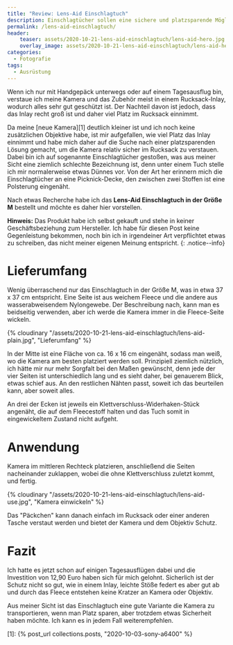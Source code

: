 ```yaml
---
title: "Review: Lens-Aid Einschlagtuch"
description: Einschlagtücher sollen eine sichere und platzsparende Möglichkeit sein, die Kamera zu transportieren. Ich hab mir daher das Lens-Aid Einschlagtuch einmal genauer angeschaut.
permalink: /lens-aid-einschlagtuch/
header:
    teaser: assets/2020-10-21-lens-aid-einschlagtuch/lens-aid-hero.jpg
    overlay_image: assets/2020-10-21-lens-aid-einschlagtuch/lens-aid-hero.jpg
categories:
  - Fotografie
tags:
  - Ausrüstung
---
```


Wenn ich nur mit Handgepäck unterwegs oder auf einem Tagesausflug bin, verstaue ich meine Kamera und das Zubehör meist in einem Rucksack-Inlay, 
wodurch alles sehr gut geschützt ist. Der Nachteil davon ist jedoch, dass das Inlay recht groß ist und daher viel Platz im Rucksack einnimmt.

Da meine [neue Kamera][1] deutlich kleiner ist und ich noch keine zusätzlichen Objektive habe, ist mir aufgefallen, 
wie viel Platz das Inlay einnimmt und habe mich daher auf die Suche nach einer platzsparenden Lösung gemacht, 
um die Kamera relativ sicher im Rucksack zu verstauen. Dabei bin ich auf sogenannte Einschlagtücher gestoßen, 
was aus meiner Sicht eine ziemlich schlechte Bezeichnung ist, denn unter einem Tuch stelle ich mir normalerweise etwas Dünnes vor. 
Von der Art her erinnern mich die Einschlagtücher an eine Picknick-Decke, den zwischen zwei Stoffen ist eine Polsterung eingenäht.

Nach etwas Recherche habe ich das **Lens-Aid Einschlagtuch in der Größe M** bestellt und möchte es daher hier vorstellen.

**Hinweis:** Das Produkt habe ich selbst gekauft und stehe in keiner Geschäftsbeziehung zum Hersteller. 
Ich habe für diesen Post keine Gegenleistung bekommen, noch bin ich in irgendeiner Art verpflichtet etwas zu schreiben, das nicht meiner eigenen Meinung entspricht.
{: .notice--info}

# Lieferumfang

Wenig überraschend nur das Einschlagtuch in der Größe M, was in etwa 37 x 37 cm entspricht. 
Eine Seite ist aus weichem Fleece und die andere aus wasserabweisendem Nylongewebe. 
Der Beschreibung nach, kann man es beidseitig verwenden, aber ich werde die Kamera immer in die Fleece-Seite wickeln.

{% cloudinary "/assets/2020-10-21-lens-aid-einschlagtuch/lens-aid-plain.jpg", "Lieferumfang" %}

In der Mitte ist eine Fläche von ca. 16 x 16 cm eingenäht, sodass man weiß, wo die Kamera am besten platziert werden soll. 
Prinzipiell ziemlich nützlich, ich hätte mir nur mehr Sorgfalt bei den Maßen gewünscht, 
denn jede der vier Seiten ist unterschiedlich lang und es sieht daher, bei genauerem Blick, etwas schief aus. 
An den restlichen Nähten passt, soweit ich das beurteilen kann, aber soweit alles.

An drei der Ecken ist jeweils ein Klettverschluss-Widerhaken-Stück angenäht, 
die auf dem Fleecestoff halten und das Tuch somit in eingewickeltem Zustand nicht aufgeht.

# Anwendung
Kamera im mittleren Rechteck platzieren, anschließend die Seiten nacheinander zuklappen, wobei die ohne Klettverschluss zuletzt kommt, und fertig.

{% cloudinary "/assets/2020-10-21-lens-aid-einschlagtuch/lens-aid-use.jpg", "Kamera einwickeln" %}

Das "Päckchen" kann danach einfach im Rucksack oder einer anderen Tasche verstaut werden und bietet der Kamera und dem Objektiv Schutz.

# Fazit
Ich hatte es jetzt schon auf einigen Tagesausflügen dabei und die Investition von 12,90 Euro haben sich für mich gelohnt. 
Sicherlich ist der Schutz nicht so gut, wie in einem Inlay, leichte Stöße federt es aber gut ab und durch das Fleece entstehen keine Kratzer an Kamera oder Objektiv. 

Aus meiner Sicht ist das Einschlagtuch eine gute Variante die Kamera zu transportieren, wenn man Platz sparen, 
aber trotzdem etwas Sicherheit haben möchte. Ich kann es in jedem Fall weiterempfehlen.

[1]: {% post_url collections.posts, "2020-10-03-sony-a6400" %}